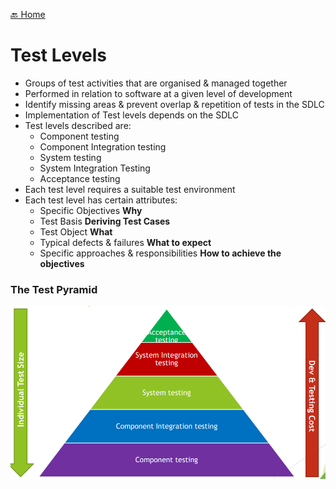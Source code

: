 [🔙 Home](../home.md)



# Test Levels
* Groups of test activities that are organised & managed together
* Performed in relation to software at a given level of development
* Identify missing areas & prevent overlap & repetition of tests in the SDLC
* Implementation of Test levels depends on the SDLC
* Test levels described are:
  * Component testing
  * Component Integration testing
  * System testing
  * System Integration Testing
  * Acceptance testing
* Each test level requires a suitable test environment
* Each test level has certain attributes:
  * Specific Objectives **Why**
  * Test Basis **Deriving Test Cases**
  * Test Object **What**
  * Typical defects & failures **What to expect**
  * Specific approaches & responsibilities **How to achieve the objectives**

### The Test Pyramid
![image19.png](assets/image19.png)